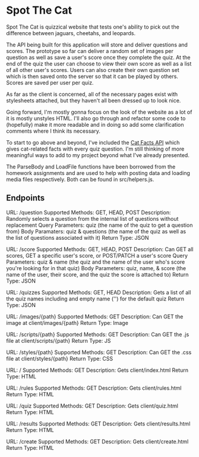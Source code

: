 # Spot The Cat

Spot The Cat is quizzical website that tests one's ability to pick out the difference between jaguars, cheetahs, and leopards.

The API being built for this application will store and deliver questions and scores. The prototype so far can deliver a random set of images per question as well as save a user's score once they complete the quiz. At the end of the quiz the user can choose to view their own score as well as a list of all other user's scores. Users can also create their own question set which is then saved onto the server so that it can be played by others. Scores are saved per user per quiz.

As far as the client is concerned, all of the necessary pages exist with stylesheets attached, but they haven't all been dressed up to look nice.

Going forward, I'm mostly gonna focus on the look of the website as a lot of it is mostly unstyles HTML. I'll also go through and refactor some code to (hopefully) make it more readable and in doing so add some clarification comments where I think its necessary.

To start to go above and beyond, I've included the [Cat Facts API](https://catfact.ninja/) which gives cat-related facts with every quiz question. I'm still thinking of more meaningful ways to add to my project beyond what I've already presented.

The ParseBody and LoadFile functions have been borrowed from the homework assignments and are used to help with posting data and loading media files respectively. Both can be found in src/helpers.js.

## Endpoints

URL: /question
Supported Methods: GET, HEAD, POST
Description: Randomly selects a question from the internal list of questions without replacement
Query Parameters: quiz (the name of the quiz to get a question from)
Body Paramaters: quiz & questions (the name of the quiz as well as the list of questions associated with it)
Return Type: JSON

URL: /score
Supported Methods: GET, HEAD, POST
Description: Can GET all scores, GET a specific user's score, or POST/PATCH a user's score
Query Parameters: quiz & name (the quiz and the name of the user who's score you're looking for in that quiz)
Body Parameters: quiz, name, & score (the name of the user, their score, and the quiz the score is attached to)
Return Type: JSON

URL: /quizzes
Supported Methods: GET, HEAD
Description: Gets a list of all the quiz names including and empty name ('') for the default quiz
Return Type: JSON

URL: /images/{path}
Supported Methods: GET
Description: Can GET the image at client/images/{path}
Return Type: Image

URL: /scripts/{path}
Supported Methods: GET
Description: Can GET the .js file at client/scripts/{path}
Return Type: JS

URL: /styles/{path}
Supported Methods: GET
Description: Can GET the .css file at client/styles/{path}
Return Type: CSS

URL: /
Supported Methods: GET
Description: Gets client/index.html
Return Type: HTML

URL: /rules
Supported Methods: GET
Description: Gets client/rules.html
Return Type: HTML

URL: /quiz
Supported Methods: GET
Description: Gets client/quiz.html
Return Type: HTML

URL: /results
Supported Methods: GET
Description: Gets client/results.html
Return Type: HTML

URL: /create
Supported Methods: GET
Description: Gets client/create.html
Return Type: HTML
